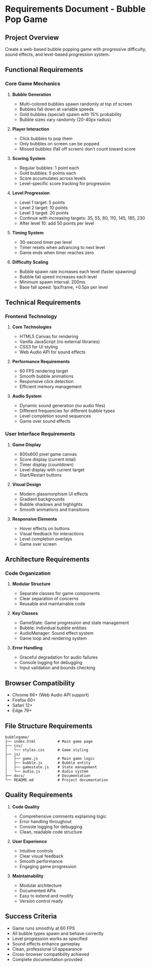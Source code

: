 # Requirements Document - Bubble Pop Game

## Project Overview
Create a web-based bubble popping game with progressive difficulty, sound effects, and level-based progression system.

## Functional Requirements

### Core Game Mechanics
1. **Bubble Generation**
   - Multi-colored bubbles spawn randomly at top of screen
   - Bubbles fall down at variable speeds
   - Gold bubbles (special) spawn with 15% probability
   - Bubble sizes vary randomly (20-40px radius)

2. **Player Interaction**
   - Click bubbles to pop them
   - Only bubbles on screen can be popped
   - Missed bubbles (fall off screen) don't count toward score

3. **Scoring System**
   - Regular bubbles: 1 point each
   - Gold bubbles: 5 points each
   - Score accumulates across levels
   - Level-specific score tracking for progression

4. **Level Progression**
   - Level 1 target: 5 points
   - Level 2 target: 10 points  
   - Level 3 target: 20 points
   - Continue with increasing targets: 35, 55, 80, 110, 145, 185, 230
   - After level 10: add 50 points per level

5. **Timing System**
   - 30-second timer per level
   - Timer resets when advancing to next level
   - Game ends when timer reaches zero

6. **Difficulty Scaling**
   - Bubble spawn rate increases each level (faster spawning)
   - Bubble fall speed increases each level
   - Minimum spawn interval: 200ms
   - Base fall speed: 1px/frame, +0.5px per level

## Technical Requirements

### Frontend Technology
1. **Core Technologies**
   - HTML5 Canvas for rendering
   - Vanilla JavaScript (no external libraries)
   - CSS3 for UI styling
   - Web Audio API for sound effects

2. **Performance Requirements**
   - 60 FPS rendering target
   - Smooth bubble animations
   - Responsive click detection
   - Efficient memory management

3. **Audio System**
   - Dynamic sound generation (no audio files)
   - Different frequencies for different bubble types
   - Level completion sound sequences
   - Game over sound effects

### User Interface Requirements
1. **Game Display**
   - 800x600 pixel game canvas
   - Score display (current total)
   - Timer display (countdown)
   - Level display with current target
   - Start/Restart buttons

2. **Visual Design**
   - Modern glassmorphism UI effects
   - Gradient backgrounds
   - Bubble shadows and highlights
   - Smooth animations and transitions

3. **Responsive Elements**
   - Hover effects on buttons
   - Visual feedback for interactions
   - Level completion overlays
   - Game over screen

## Architecture Requirements

### Code Organization
1. **Modular Structure**
   - Separate classes for game components
   - Clear separation of concerns
   - Reusable and maintainable code

2. **Key Classes**
   - GameState: Game progression and state management
   - Bubble: Individual bubble entities
   - AudioManager: Sound effect system
   - Game loop and rendering system

3. **Error Handling**
   - Graceful degradation for audio failures
   - Console logging for debugging
   - Input validation and bounds checking

## Browser Compatibility
- Chrome 66+ (Web Audio API support)
- Firefox 60+
- Safari 12+
- Edge 79+

## File Structure Requirements
```
bubblegame/
├── index.html          # Main game page
├── css/
│   └── styles.css      # Game styling  
├── js/
│   ├── game.js         # Main game logic
│   ├── bubble.js       # Bubble entity
│   ├── gamestate.js    # State management
│   └── audio.js        # Audio system
├── docs/               # Documentation
└── README.md           # Project documentation
```

## Quality Requirements
1. **Code Quality**
   - Comprehensive comments explaining logic
   - Error handling throughout
   - Console logging for debugging
   - Clean, readable code structure

2. **User Experience**
   - Intuitive controls
   - Clear visual feedback
   - Smooth performance
   - Engaging game progression

3. **Maintainability**
   - Modular architecture
   - Documented APIs
   - Easy to extend and modify
   - Version control ready

## Success Criteria
- Game runs smoothly at 60 FPS
- All bubble types spawn and behave correctly
- Level progression works as specified
- Sound effects enhance gameplay
- Clean, professional UI appearance
- Cross-browser compatibility achieved
- Complete documentation provided
